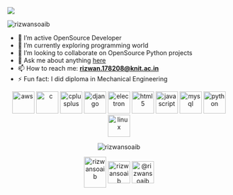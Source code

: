 
![](https://visitor-badge.glitch.me/badge?page_id=rizwansoaib.rizwansoaib)

![rizwansoaib](https://github-readme-stats.vercel.app/api?username=rizwansoaib&show_icons=true&title_color=fff&icon_color=79ff97&text_color=ffffff&bg_color=151515)




- 🔭 I’m active OpenSource Developer
- 🌱 I’m currently exploring programming world
- 👯 I’m looking to collaborate on OpenSource Python projects
- 💬 Ask me about anything [here](https://github.com/rizwansoaib/rizwansoaib/issues)
- 📫 How to reach me: **rizwan.178208@knit.ac.in**
- ⚡ Fun fact: I did diploma in Mechanical Engineering






<p align="center"><img src="https://devicons.github.io/devicon/devicon.git/icons/amazonwebservices/amazonwebservices-original-wordmark.svg" alt="aws" width="50" height="50"/> <img src="https://devicons.github.io/devicon/devicon.git/icons/c/c-original.svg" alt="c" width="50" height="50"/> <img src="https://devicons.github.io/devicon/devicon.git/icons/cplusplus/cplusplus-original.svg" alt="cplusplus" width="50" height="50"/> <img src="https://devicons.github.io/devicon/devicon.git/icons/django/django-original.svg" alt="django" width="50" height="50"/> <img src="https://devicons.github.io/devicon/devicon.git/icons/electron/electron-original.svg" alt="electron" width="50" height="50"/> <img src="https://devicons.github.io/devicon/devicon.git/icons/html5/html5-original-wordmark.svg" alt="html5" width="50" height="50"/> <img src="https://devicons.github.io/devicon/devicon.git/icons/javascript/javascript-original.svg" alt="javascript" width="50" height="50"/> <img src="https://devicons.github.io/devicon/devicon.git/icons/mysql/mysql-original-wordmark.svg" alt="mysql" width="50" height="50"/> <img src="https://devicons.github.io/devicon/devicon.git/icons/python/python-original-wordmark.svg" alt="python" width="50" height="50"/> <img src="https://devicons.github.io/devicon/devicon.git/icons/linux/linux-original.svg" alt="linux" width="50" height="50"/></p><p align="center"> <img src="https://github-readme-stats.vercel.app/api?username=rizwansoaib&show_icons=true" alt="rizwansoaib" /> </p>

<p align="center">
<a href="https://dev.to/rizwansoain" target="blank"><img align="center" src="https://cdn.jsdelivr.net/npm/simple-icons@3.0.1/icons/dev-dot-to.svg" alt="rizwansoaib" height="70" width="50" /></a>
<a href="https://linkedin.com/in/rizwansoaib" target="blank"><img align="center" src="https://cdn.jsdelivr.net/npm/simple-icons@3.0.1/icons/linkedin.svg" alt="rizwansoaib" height="50" width="50" /></a>
<a href="https://medium.com/@rizwansoaib" target="blank"><img align="center" src="https://cdn.jsdelivr.net/npm/simple-icons@3.0.1/icons/medium.svg" alt="@rizwansoaib" height="50" width="50" /></a>
</p>
  
